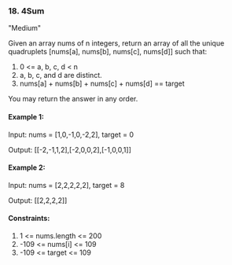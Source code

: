 ### 18. 4Sum
"Medium"

Given an array nums of n integers, return an array of all the unique quadruplets [nums[a], nums[b], nums[c], nums[d]] such that:
1. 0 <= a, b, c, d < n
2. a, b, c, and d are distinct.
3. nums[a] + nums[b] + nums[c] + nums[d] == target

You may return the answer in any order.

#### Example 1:

Input: nums = [1,0,-1,0,-2,2], target = 0

Output: [[-2,-1,1,2],[-2,0,0,2],[-1,0,0,1]]

#### Example 2:

Input: nums = [2,2,2,2,2], target = 8

Output: [[2,2,2,2]]

#### Constraints:
1. 1 <= nums.length <= 200
2. -109 <= nums[i] <= 109
3. -109 <= target <= 109
